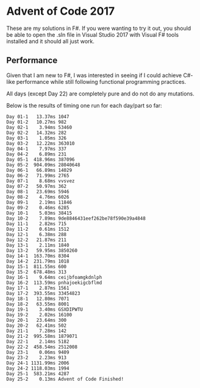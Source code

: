 # Advent of Code 2017

These are my solutions in F#. If you were wanting to try it out, you should be able to open the .sln file in Visual Studio 2017 with Visual F# tools installed and it should all just work.

## Performance

Given that I am new to F#, I was interested in seeing if I could achieve C#-like performance while still following functional programming practices.

All days (except Day 22) are completely pure and do not do any mutations.

Below is the results of timing one run for each day/part so far:

	Day 01-1   13.37ms 1047
	Day 01-2   10.27ms 982
	Day 02-1    3.94ms 53460
	Day 02-2   14.32ms 282
	Day 03-1    1.05ms 326
	Day 03-2   12.22ms 363010
	Day 04-1    7.97ms 337
	Day 04-2    6.89ms 231
	Day 05-1  418.96ms 387096
	Day 05-2  904.09ms 28040648
	Day 06-1   66.89ms 14029
	Day 06-2   71.99ms 2765
	Day 07-1    8.68ms vvsvez
	Day 07-2   50.97ms 362
	Day 08-1   23.69ms 5946
	Day 08-2    4.76ms 6026
	Day 09-1    2.19ms 11846
	Day 09-2    0.46ms 6285
	Day 10-1    5.03ms 38415
	Day 10-2    7.89ms 9de8846431eef262be78f590e39a4848
	Day 11-1    2.82ms 715
	Day 11-2    0.61ms 1512
	Day 12-1    6.38ms 288
	Day 12-2   21.87ms 211
	Day 13-1    2.11ms 1840
	Day 13-2   59.95ms 3850260
	Day 14-1  163.70ms 8304
	Day 14-2  231.79ms 1018
	Day 15-1  811.55ms 600
	Day 15-2  678.48ms 313
	Day 16-1    9.64ms ceijbfoamgkdnlph
	Day 16-2  113.59ms pnhajoekigcbflmd
	Day 17-1    2.87ms 1561
	Day 17-2  393.55ms 33454823
	Day 18-1   12.80ms 7071
	Day 18-2   63.55ms 8001
	Day 19-1    3.40ms GSXDIPWTU
	Day 19-2    2.02ms 16100
	Day 20-1   23.64ms 300
	Day 20-2   62.41ms 502
	Day 21-1    7.28ms 142
	Day 21-2  995.58ms 1879071
	Day 22-1    2.14ms 5182
	Day 22-2  458.54ms 2512008
	Day 23-1    0.06ms 9409
	Day 23-2    2.23ms 913
	Day 24-1 1131.99ms 2006
	Day 24-2 1118.03ms 1994
	Day 25-1  583.21ms 4287
	Day 25-2    0.13ms Advent of Code Finished!